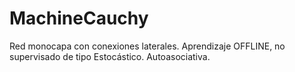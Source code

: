 # MachineCauchy
Red monocapa con conexiones laterales. Aprendizaje OFFLINE, no supervisado de tipo Estocástico. Autoasociativa.
